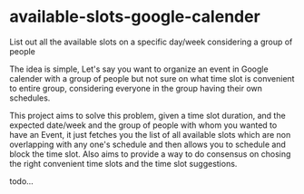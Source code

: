 # available-slots-google-calender
List out all the available slots on a specific day/week considering a group of people


The idea is simple, Let's say you want to organize an event in Google calender with a group of people but not sure on what time slot is convenient to entire group, considering everyone in the group having their own schedules.

This project aims to solve this problem, given a time slot duration, and the expected date/week and the group of people with whom you wanted to have an Event, it just fetches you the list of all available slots which are non overlapping with any one's schedule and then allows you to schedule and block the time slot. Also aims to provide a way to do consensus on chosing the right convenient time slots and the time slot suggestions.

todo...
